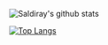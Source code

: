 ![Saldiray's github stats](https://github-readme-stats.vercel.app/api?username=Saldiray-Github&show_icons=true&theme=radical)

[![Top Langs](https://github-readme-stats.vercel.app/api/top-langs/?username=Saldiray-Github&layout=compact)](https://github.com/Saldiray-Github)
